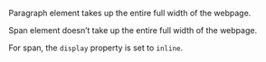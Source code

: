 Paragraph element takes up the entire full width of the webpage.

Span element doesn’t take up the entire full width of the webpage.

For span, the `display` property is set to `inline`.